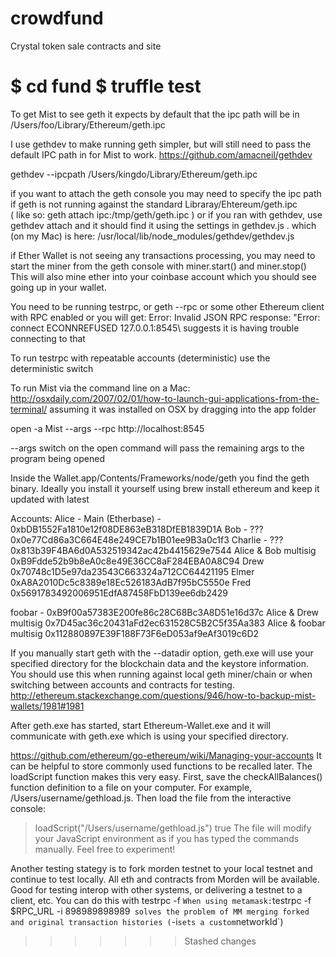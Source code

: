 # crowdfund
Crystal token sale contracts and site

$ cd fund
$ truffle test
=======


To get Mist to see geth it expects by default that the ipc path will be in /Users/foo/Library/Ethereum/geth.ipc

I use gethdev to make running geth simpler, but will still need to pass the default IPC path in for Mist to work.
https://github.com/amacneil/gethdev

gethdev --ipcpath /Users/kingdo/Library/Ethereum/geth.ipc

if you want to attach the geth console you may need to specify the ipc path if geth is not running against the standard Libraray/Ehtereum/geth.ipc   
(  like so: geth attach ipc:/tmp/geth/geth.ipc )
or if you ran with gethdev, use gethdev attach and it should find it using the settings in gethdev.js  .
which (on my Mac) is here: /usr/local/lib/node_modules/gethdev/gethdev.js

if Ether Wallet is not seeing any transactions processing,
you may need to start the miner from the geth console with miner.start() and miner.stop()
This will also mine ether into your coinbase account which you should see going up in your wallet.

You need to be running testrpc, or geth --rpc or some other Ethereum client with RPC enabled or you will get:
Error: Invalid JSON RPC response: "Error: connect ECONNREFUSED 127.0.0.1:8545\ suggests it is having trouble connecting to that

To run testrpc with repeatable accounts (deterministic) use the deterministic switch

To run Mist via the command line on a Mac:
http://osxdaily.com/2007/02/01/how-to-launch-gui-applications-from-the-terminal/
assuming it was installed on OSX by dragging into the app folder

open -a Mist --args --rpc http://localhost:8545

--args switch on the open command will pass the remaining args to the program being opened

Inside the Wallet.app/Contents/Frameworks/node/geth you find the geth binary.
Ideally you install it yourself using brew install ethereum and keep it updated with latest


Accounts:
Alice - Main (Etherbase) - 0xbDB1552Fa1810e12f08DE863eB318DfEB1839D1A
Bob - ??? 0x0e77Cd86a3C664E48e249CE7b1B01ee9B3a0c1f3
Charlie - ??? 0x813b39F4BA6d0A532519342ac42b4415629e7544
Alice & Bob multisig  0xB9Fdde52b9b8eA0c8e49E36CC8aF284EBA0A8C94
Drew  0x70748c1D5e97da23543C663324a712CC64421195
Elmer  0xA8A2010Dc5c8389e18Ec526183AdB7f95bC5550e
Fred  0x5691783492006951EdfA87458FbD139ee6db2429


foobar - 0xB9f00a57383E200fe86c28C68Bc3A8D51e16d37c
Alice & Drew  multisig 0x7D45ac36c20431aFd2ec631528C5B2C5f35Aa383
Alice & foobar multisig 0x112880897E39F188F73F6eD053af9eAf3019c6D2


If you manually start geth with the --datadir option, geth.exe will use your specified directory
for the blockchain data and the keystore information. You should use this when running against local geth miner/chain
or when switching between accounts and contracts for testing.
http://ethereum.stackexchange.com/questions/946/how-to-backup-mist-wallets/1981#1981

After geth.exe has started, start Ethereum-Wallet.exe and it will communicate with geth.exe which is using your specified directory.


https://github.com/ethereum/go-ethereum/wiki/Managing-your-accounts
It can be helpful to store commonly used functions to be recalled later. The loadScript function makes this very easy.
First, save the checkAllBalances() function definition to a file on your computer.
For example, /Users/username/gethload.js. Then load the file from the interactive console:

> loadScript("/Users/username/gethload.js")
true
The file will modify your JavaScript environment as if you has typed the commands manually. Feel free to experiment!

Another testing stategy is to fork morden testnet to your local testnet and continue to test locally.
All eth and contracts from Morden will be available.
Good for testing interop with other systems, or delivering a testnet to a client, etc.
You can do this with testrpc -f <morden url>`
When using metamask:
`testrpc -f $RPC_URL -i 898989898989` solves the problem of MM merging forked and original transaction histories
(`-i` sets a custom `networkId`)
>>>>>>> Stashed changes
